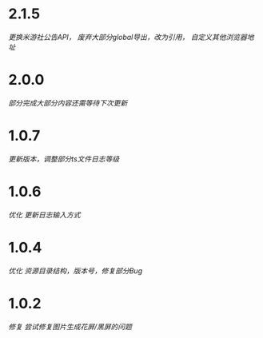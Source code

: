 # 2.1.5
*更换米游社公告API， 废弃大部分global导出，改为引用， 自定义其他浏览器地址*
# 2.0.0
*部分完成大部分内容还需等待下次更新*
# 1.0.7
*更新版本，调整部分ts文件日志等级*
# 1.0.6
*优化 更新日志输入方式*
# 1.0.4
*优化 资源目录结构，版本号，修复部分Bug*
# 1.0.2
*修复 尝试修复图片生成花屏/黑屏的问题*
